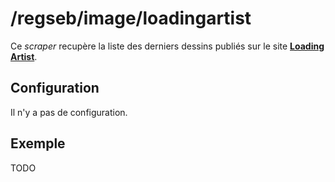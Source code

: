 # /regseb/image/loadingartist

Ce *scraper* recupère la liste des derniers dessins publiés sur le site
**[Loading Artist](http://TODO.com/)**.

## Configuration

Il n'y a pas de configuration.

## Exemple

TODO

